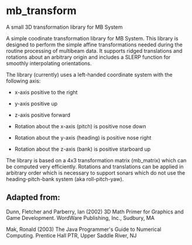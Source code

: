 mb_transform
============

A small 3D transformation library for MB System

A simple coodinate transformation library for MB System. This library is
designed to perform the simple affine transformations needed during the
routine processing of multibeam data. It supports ridged translations and
rotations about an arbitrary origin and includes a SLERP function for
smoothly interpolating orientations.

The library (currently) uses a left-handed coordinate system with the
following axis:

- x-axis positive to the right
- y-axis positive up
- z-axis positive forward

- Rotation about the x-axis (pitch) is positive nose down
- Rotation about the y-axis (heading) is positive nose right
- Rotation about the z-axis (bank) is positive starboard up

The library is based on a 4x3 transformation matrix (mb_matrix) which can
be computed very efficiently. Rotations and translations can be applied in
arbitrary order which is necessary to support sonars which do not use
the heading-pitch-bank system (aka roll-pitch-yaw).

Adapted from:
-------------

Dunn, Fletcher and Parberry, Ian (2002) 3D Math Primer for Graphics
and Game Development. WordWare Publishing, Inc., Sudbury, MA

Mak, Ronald (2003) The Java Programmer's Guide to Numerical Computing.
Prentice Hall PTR, Upper Saddle River, NJ
